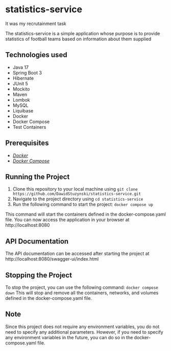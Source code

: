# statistics-service
It was my recrutainment task

The statistics-service is a simple application whose purpose is to provide statistics of football teams based on information about them supplied

## Technologies used
* Java 17
* Spring Boot 3
* Hibernate
* JUnit 5
* Mockito
* Maven
* Lombok
* MySQL
* Liquibase
* Docker
* Docker Compose
* Test Containers

## Prerequisites
- [_Docker_](https://docs.docker.com/get-docker/)
- [_Docker Compose_](https://docs.docker.com/compose/install/)


## Running the Project
1. Clone this repository to your local machine using `git clone https://github.com/DawidStuzynski/statistics-service.git`
2. Navigate to the project directory using `cd statistics-service`
3. Run the following command to start the project: `docker compose up`

This command will start the containers defined in the docker-compose.yaml file. You can now access the application in your browser at http://localhost:8080

## API Documentation
The API documentation can be accessed after starting the project at http://localhost:8080/swagger-ui/index.html

## Stopping the Project
To stop the project, you can use the following command: `docker compose down`
This will stop and remove all the containers, networks, and volumes defined in the docker-compose.yaml file.

## Note 
Since this project does not require any environment variables, you do not need to specify any additional parameters. However, if you need to specify any environment variables in the future, you can do so in the docker-compose.yaml file.
